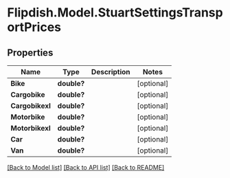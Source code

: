 # Flipdish.Model.StuartSettingsTransportPrices
## Properties

Name | Type | Description | Notes
------------ | ------------- | ------------- | -------------
**Bike** | **double?** |  | [optional] 
**Cargobike** | **double?** |  | [optional] 
**Cargobikexl** | **double?** |  | [optional] 
**Motorbike** | **double?** |  | [optional] 
**Motorbikexl** | **double?** |  | [optional] 
**Car** | **double?** |  | [optional] 
**Van** | **double?** |  | [optional] 

[[Back to Model list]](../README.md#documentation-for-models) [[Back to API list]](../README.md#documentation-for-api-endpoints) [[Back to README]](../README.md)

